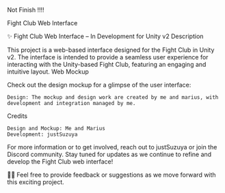 Not Finish !!!!


Fight Club Web Interface

✨ Fight Club Web Interface – In Development for Unity v2
Description

This project is a web-based interface designed for the Fight Club in Unity v2. The interface is intended to provide a seamless user experience for interacting with the Unity-based Fight Club, featuring an engaging and intuitive layout.
Web Mockup

Check out the design mockup for a glimpse of the user interface:

    Design: The mockup and design work are created by me and marius, with development and integration managed by me.
   

Credits

    Design and Mockup: Me and Marius
    Development: justSuzuya

For more information or to get involved, reach out to justSuzuya or join the Discord community. Stay tuned for updates as we continue to refine and develop the Fight Club web interface!

  🕵️‍♀️ Feel free to provide feedback or suggestions as we move forward with this exciting project.
